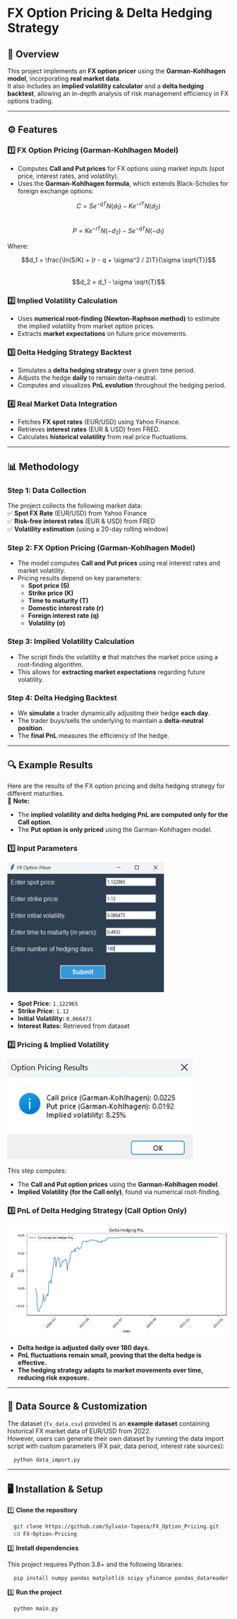 
# FX Option Pricing & Delta Hedging Strategy  

## 📌 Overview  
This project implements an **FX option pricer** using the **Garman-Kohlhagen model**, incorporating **real market data**.  
It also includes an **implied volatility calculator** and a **delta hedging backtest**, allowing an in-depth analysis of risk management efficiency in FX options trading.  

---

## ⚙️ Features  
### 1️⃣ FX Option Pricing (Garman-Kohlhagen Model)  
- Computes **Call and Put prices** for FX options using market inputs (spot price, interest rates, and volatility).  
- Uses the **Garman-Kohlhagen formula**, which extends Black-Scholes for foreign exchange options:  

$$C = S e^{-qT} N(d_1) - K e^{-rT} N(d_2)$$  
$$P = K e^{-rT} N(-d_2) - S e^{-qT} N(-d_1)$$  

Where:  

$$d_1 = \frac{\ln(S/K) + (r - q + \sigma^2 / 2)T}{\sigma \sqrt{T}}$$  
$$d_2 = d_1 - \sigma \sqrt{T}$$  

### 2️⃣ Implied Volatility Calculation  
- Uses **numerical root-finding (Newton-Raphson method)** to estimate the implied volatility from market option prices.  
- Extracts **market expectations** on future price movements.  

### 3️⃣ Delta Hedging Strategy Backtest  
- Simulates a **delta hedging strategy** over a given time period.  
- Adjusts the hedge **daily** to remain delta-neutral.  
- Computes and visualizes **PnL evolution** throughout the hedging period.  

### 4️⃣ Real Market Data Integration  
- Fetches **FX spot rates** (EUR/USD) using Yahoo Finance.  
- Retrieves **interest rates** (EUR & USD) from FRED.  
- Calculates **historical volatility** from real price fluctuations.

---

## 📊 Methodology  
### **Step 1: Data Collection**  
The project collects the following market data:  
✅ **Spot FX Rate** (EUR/USD) from Yahoo Finance  
✅ **Risk-free interest rates** (EUR & USD) from FRED  
✅ **Volatility estimation** (using a 20-day rolling window)  

### **Step 2: FX Option Pricing (Garman-Kohlhagen Model)**  
- The model computes **Call and Put prices** using real interest rates and market volatility.  
- Pricing results depend on key parameters:  
  - **Spot price (S)**  
  - **Strike price (K)**  
  - **Time to maturity (T)**  
  - **Domestic interest rate (r)**  
  - **Foreign interest rate (q)**  
  - **Volatility (σ)**  

### **Step 3: Implied Volatility Calculation**  
- The script finds the volatility **σ** that matches the market price using a root-finding algorithm.  
- This allows for **extracting market expectations** regarding future volatility.  

### **Step 4: Delta Hedging Backtest**  
- We **simulate** a trader dynamically adjusting their hedge **each day**.  
- The trader buys/sells the underlying to maintain a **delta-neutral position**.  
- The **final PnL** measures the efficiency of the hedge.

---

## **🔍 Example Results**

Here are the results of the FX option pricing and delta hedging strategy for different maturities.  
📌 **Note:**  
- The **implied volatility and delta hedging PnL are computed only for the Call option**.  
- The **Put option is only priced** using the Garman-Kohlhagen model.

### **1️⃣ Input Parameters**
![Input Parameters](results/input_parameters_180d.png)  

- **Spot Price:** `1.122965`
- **Strike Price:** `1.12`
- **Initial Volatility:** `0.066473`
- **Interest Rates:** Retrieved from dataset

### **2️⃣ Pricing & Implied Volatility**
![Option Prices and Implied Vol](results/output_pricing_vol_180d.png)  

This step computes:
- The **Call and Put option prices** using the **Garman-Kohlhagen model**.
- **Implied Volatility (for the Call only)**, found via numerical root-finding.

### **3️⃣ PnL of Delta Hedging Strategy (Call Option Only)**

![PnL 180 Days](results/pnl_hedging_180d.png)  

- **Delta hedge is adjusted daily over 180 days.**
- **PnL fluctuations remain small, proving that the delta hedge is effective.**  
- **The hedging strategy adapts to market movements over time, reducing risk exposure.**  

---

## 📂 Data Source & Customization  

The dataset (`fx_data.csv`) provided is an **example dataset** containing historical FX market data of EUR/USD from 2022.  
However, users can generate their own dataset by running the data import script with custom parameters (FX pair, data period, interest rate sources):

```bash
  python data_import.py
```

---

## 🖥️ Installation & Setup

1️⃣ **Clone the repository**  
```bash
  git clone https://github.com/Sylvain-Topeza/FX_Option_Pricing.git
  cd FX-Option-Pricing
```

2️⃣ **Install dependencies**  

This project requires Python 3.8+ and the following libraries:
```bash
  pip install numpy pandas matplotlib scipy yfinance pandas_datareader tk
```

3️⃣ **Run the project**  
```bash
  python main.py
```


